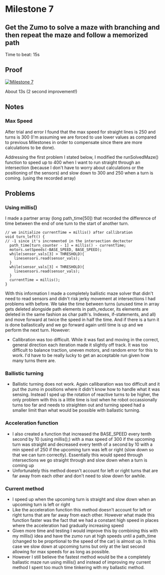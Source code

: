 # Milestone 7
## Get the Zumo to solve a maze with branching and then repeat the maze and follow a memorized path
Time to beat: 15s
## Proof
[![Milestone 7](http://img.youtube.com/vi/CHDmdfwsvJ8/0.jpg)](https://www.youtube.com/watch?v=CHDmdfwsvJ8 "Milestone 7")

About 13s (2 second improvement!)
## Notes
### Max Speed
After trial and error I found that the max speed for straight lines is 250 and turns is 300 (I'm assuming we are forced to use lower values as compared to previous Milestones in order to compensate since there are more calculations to be done).

Addressing the first problem I stated below, I modified the runSolvedMaze() function to speed up to 400 when I want to run straight through an intersection (because I don't have to worry about calculations or the positioning of the sensors) and slow down to 300 and 250 when a turn is coming. (using the recorded array)

## Problems
### Using millis()
I made a partner array (long path_time\[50\]) that recorded the difference of time between the end of one turn to the start of another turn.
```
// we initialize currentTime = millis() after callibration
void turn_left() {
// -1 since it's incremented in the intersection dectector
  path_time[turn_counter - 1] = millis() - currentTime;
  motors.setSpeeds(-BASE_SPEED, BASE_SPEED);
  while(sensor_vals[3] > THRESHOLD){
    linesensors.read(sensor_vals);
  }
  while(sensor_vals[3] < THRESHOLD){
    linesensors.read(sensor_vals);
  }
  currentTime = millis();
}
```
With this information I made a completely ballistic maze solver that didn't need to read sensors and didn't risk jerky movement at intersections I had problems with before. We take the time between turns (unused time in array gets deleted alongside path elements in path_reducer, its elements are deleted in the same fashion as char path's. Indexes, if-statements, and all) and move forward at twice the speed in half the time.
And if there is a turn it is done ballastically and we go forward again until time is up and we perform the next turn.
However:
* Callibration was too difficult. While it was fast and moving in the correct, general direction each iteration made it slightly off track. It was too difficult to balance traction, uneven motors, and random error for this to work. I'd have to be really lucky to get an acceptable run given how many turns there are.

### Ballistic turning
* Ballistic turning does not work. Again callibaration was too difficult and it put the zumo in positions where it didn't know how to handle what it was sensing. Instead I sped up the rotation of reactive turns to be higher, the only problem with this is a little time is lost when he robot occassionally turns too far and needs to straighten out and turning speed had a smaller limit than what would be possible with ballastic turning.

### Acceleration function
* I also created a function that increased the BASE_SPEED every tenth second by 10 (using millis();) with a max speed of 300 if the upcoming turn was straight and decreased every tenth of a second by 10 with a min speed of 250 if the upcoming turn was left or right (slow down so that we can turn correctly). Essentially this would speed through intersections we go straight through and slow down when a turn is coming up
* Unfortunately this method doesn't account for left or right turns that are far away from each other and don't need to slow down for awhile.

### Current method
* I speed up when the upcoming turn is straight and slow down when an upcoming turn is left or right
* Like the acceleration function this method doesn't account for left or right turns that are far away from each other. However what made this function faster was the fact that we had a constant high speed in places where the acceleration had gradually increasing speed
* Given more time and testing I would improve this by combining this with my millis() idea and have the zumo run at high speeds until a path_time (changed to be proprtional to the speed of the car) is almost up. In this case we slow down at upcoming turns but only at the last second allowing for max speeds for as long as possible.
* However I still believe the fastest method would be the a completely ballastic maze run using millis() and instead of improving my current method I spent too much time tinkering with my ballastic method.
